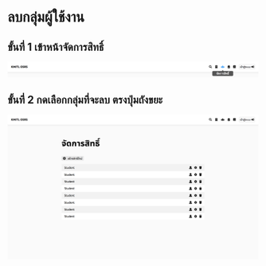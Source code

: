 # ลบกลุ่มผู้ใช้งาน

## ขั้นที่ 1 เข้าหน้าจัดการสิทธิ์
![](../../img/navigation-bar/permission-button.png)

## ขั้นที่ 2 กดเลือกกลุ่มที่จะลบ ตรงปุ่มถังขยะ
![](../../img/manage-role-permission/overall.png)
